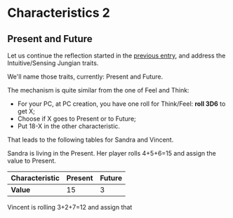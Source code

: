 # Characteristics 2

## Present and Future

Let us continue the reflection started in the [previous entry](20200825-3.md), and address the Intuitive/Sensing Jungian traits.

We'll name those traits, currently: Present and Future.

The mechanism is quite similar from the one of Feel and Think:

* For your PC, at PC creation, you have one roll for Think/Feel: **roll 3D6** to get X;
* Choose if X goes to Present or to Future;
* Put 18-X in the other characteristic.

That leads to the following tables for Sandra and Vincent.

Sandra is living in the Present. Her player rolls 4+5+6=15 and assign the value to Present.

Characteristic | Present | Future 
--- | --- | ---
**Value** |  15 | 3 |

Vincent is rolling 3+2+7=12 and assign that 


